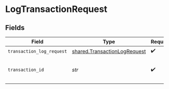 # LogTransactionRequest


## Fields

| Field                                                                        | Type                                                                         | Required                                                                     | Description                                                                  | Example                                                                      |
| ---------------------------------------------------------------------------- | ---------------------------------------------------------------------------- | ---------------------------------------------------------------------------- | ---------------------------------------------------------------------------- | ---------------------------------------------------------------------------- |
| `transaction_log_request`                                                    | [shared.TransactionLogRequest](../../models/shared/transactionlogrequest.md) | :heavy_check_mark:                                                           | N/A                                                                          |                                                                              |
| `transaction_id`                                                             | *str*                                                                        | :heavy_check_mark:                                                           | N/A                                                                          | 28541e19-72c2-4c43-bbce-84e4de362101                                         |